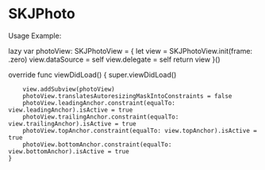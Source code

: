 # SKJPhoto

Usage Example:

lazy var photoView: SKJPhotoView = {
		let view = SKJPhotoView.init(frame: .zero)
		view.dataSource = self
		view.delegate = self
		return view
	}()
  
override func viewDidLoad() {
		super.viewDidLoad()

		view.addSubview(photoView)
		photoView.translatesAutoresizingMaskIntoConstraints = false
		photoView.leadingAnchor.constraint(equalTo: view.leadingAnchor).isActive = true
		photoView.trailingAnchor.constraint(equalTo: view.trailingAnchor).isActive = true
		photoView.topAnchor.constraint(equalTo: view.topAnchor).isActive = true
		photoView.bottomAnchor.constraint(equalTo: view.bottomAnchor).isActive = true
	}
